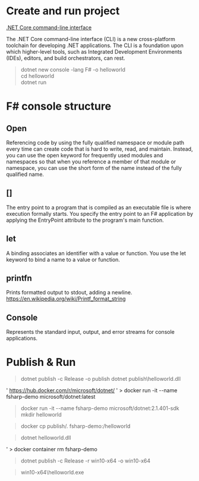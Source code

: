 # Create and run project

[.NET Core command-line interface](https://docs.microsoft.com/en-us/dotnet/core/tools/?tabs=netcore2)

The .NET Core command-line interface (CLI) is a new cross-platform toolchain for developing .NET applications. The CLI is a foundation upon which higher-level tools, such as Integrated Development Environments (IDEs), editors, and build orchestrators, can rest.

> dotnet new console -lang F# -o helloworld  
> cd helloworld  
> dotnet run

# F# console structure

## Open

Referencing code by using the fully qualified namespace or module path every time can create code that is hard to write, read, and maintain. Instead, you can use the open keyword for frequently used modules and namespaces so that when you reference a member of that module or namespace, you can use the short form of the name instead of the fully qualified name.

## [<EntryPoint>]
The entry point to a program that is compiled as an executable file is where execution formally starts. You specify the entry point to an F# application by applying the EntryPoint attribute to the program's main function.

## let
A binding associates an identifier with a value or function. You use the let keyword to bind a name to a value or function.

## printfn
Prints formatted output to stdout, adding a newline.
https://en.wikipedia.org/wiki/Printf_format_string

## Console
Represents the standard input, output, and error streams for console applications.

# Publish & Run

> dotnet publish -c Release -o publish
> dotnet publish\helloworld.dll

' https://hub.docker.com/r/microsoft/dotnet/
' > docker run -it --name fsharp-demo microsoft/dotnet:latest
> docker run -it --name fsharp-demo microsoft/dotnet:2.1.401-sdk 
> mkdir helloworld

> docker cp publish/. fsharp-demo:/helloworld

> dotnet helloworld.dll

' > docker container rm fsharp-demo

> dotnet publish -c Release -r win10-x64 -o win10-x64

> win10-x64\helloworld.exe
